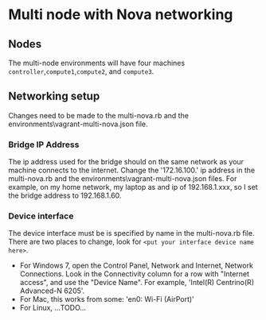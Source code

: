 # Multi node with Nova networking

## Nodes

The multi-node environments will have four machines `controller`,`compute1`,`compute2`, and `compute3`.

## Networking setup

Changes need to be made to the multi-nova.rb and the environments\vagrant-multi-nova.json file.

### Bridge IP Address

The ip address used for the bridge should on the same network as your machine connects to the internet. Change the '172.16.100.' ip address in the multi-nova.rb and the environments\vagrant-multi-nova.json files.
For example, on my home network, my laptop as and ip of 192.168.1.xxx, so I set the bridge address to 192.168.1.60.

### Device interface

The device interface must be is specified by name in the multi-nova.rb file.
There are two places to change, look for `<put your interface device name here>`.

+ For Windows 7, open the Control Panel, Network and Internet, Network Connections.  Look in the Connectivity column for a row with "Internet access", and use the "Device Name". For example, 'Intel(R) Centrino(R) Advanced-N 6205'.
+ For Mac, this works from some: 'en0: Wi-Fi (AirPort)'
+ For Linux, ...TODO...
